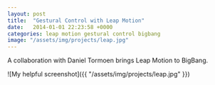```yaml
---
layout: post
title:  "Gestural Control with Leap Motion"
date:   2014-01-01 22:23:58 +0000
categories: leap motion gestural control bigbang
image: "/assets/img/projects/leap.jpg"
---
```

A collaboration with Daniel Tormoen brings Leap Motion to BigBang.

![My helpful screenshot]({{ "/assets/img/projects/leap.jpg" }})
